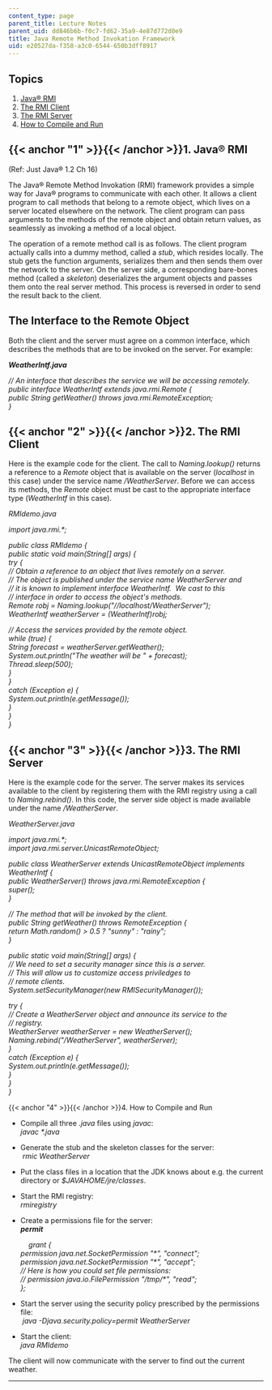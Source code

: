 ```yaml
---
content_type: page
parent_title: Lecture Notes
parent_uid: dd846b6b-f0c7-fd62-35a9-4e87d772d0e9
title: Java Remote Method Invokation Framework
uid: e20527da-f358-a3c0-6544-650b3dff8917
---
```


Topics
------

1.  [Java® RMI](#1)
2.  [The RMI Client](#2)
3.  [The RMI Server](#3)
4.  [How to Compile and Run](#4)

{{< anchor "1" >}}{{< /anchor >}}1\. Java® RMI
----------------------------------------------

(Ref: Just Java® 1.2 Ch 16)

The Java® Remote Method Invokation (RMI) framework provides a simple way for Java® programs to communicate with each other. It allows a client program to call methods that belong to a remote object, which lives on a server located elsewhere on the network. The client program can pass arguments to the methods of the remote object and obtain return values, as seamlessly as invoking a method of a local object.

The operation of a remote method call is as follows. The client program actually calls into a dummy method, called a _stub_, which resides locally. The stub gets the function arguments, serializes them and then sends them over the network to the server. On the server side, a corresponding bare-bones method (called a _skeleton_) deserializes the argument objects and passes them onto the real server method. This process is reversed in order to send the result back to the client.

The Interface to the Remote Object
----------------------------------

Both the client and the server must agree on a common interface, which describes the methods that are to be invoked on the server. For example:

_**WeatherIntf.java**_

_// An interface that describes the service we will be accessing remotely._  
 _public interface WeatherIntf extends java.rmi.Remote {_  
 _public String getWeather() throws java.rmi.RemoteException;_  
_}_

{{< anchor "2" >}}{{< /anchor >}}2\. The RMI Client
---------------------------------------------------

Here is the example code for the client. The call to _Naming.lookup()_ returns a reference to a _Remote_ object that is available on the server (_localhost_ in this case) under the service name _/WeatherServer_. Before we can access its methods, the _Remote_ object must be cast to the appropriate interface type (_WeatherIntf_ in this case).

_RMIdemo.java_

_import java.rmi.\*;_

 _public class RMIdemo {_  
 _public static void main(String\[\] args) {_  
 _try {_  
 _// Obtain a reference to an object that lives remotely on a server._  
 _// The object is published under the service name WeatherServer and_  
 _// it is known to implement interface WeatherIntf.  We cast to this_  
 _// interface in order to access the object's methods._  
 _Remote robj = Naming.lookup("//localhost/WeatherServer");_  
 _WeatherIntf weatherServer = (WeatherIntf)robj;_

 _// Access the services provided by the remote object._  
 _while (true) {_  
 _String forecast = weatherServer.getWeather();_  
 _System.out.println("The weather will be " + forecast);_  
 _Thread.sleep(500);_  
 _}_  
 _}_  
 _catch (Exception e) {_  
 _System.out.println(e.getMessage());_  
 _}_  
 _}_  
_}_

{{< anchor "3" >}}{{< /anchor >}}3\. The RMI Server
---------------------------------------------------

Here is the example code for the server. The server makes its services available to the client by registering them with the RMI registry using a call to _Naming.rebind()_. In this code, the server side object is made available under the name _/WeatherServer_.

_WeatherServer.java_

_import java.rmi.\*;_  
_import java.rmi.server.UnicastRemoteObject;_

 _public class WeatherServer extends UnicastRemoteObject implements WeatherIntf {_  
 _public WeatherServer() throws java.rmi.RemoteException {_  
 _super();_  
 _}_

 _// The method that will be invoked by the client._  
 _public String getWeather() throws RemoteException {_  
 _return Math.random() > 0.5 ? "sunny" : "rainy";_  
 _}_

 _public static void main(String\[\] args) {_  
 _// We need to set a security manager since this is a server._  
 _// This will allow us to customize access priviledges to_  
 _// remote clients._  
 _System.setSecurityManager(new RMISecurityManager());_

 _try {_  
 _// Create a WeatherServer object and announce its service to the_  
 _// registry._  
 _WeatherServer weatherServer = new WeatherServer();_  
 _Naming.rebind("/WeatherServer", weatherServer);_  
 _}_  
 _catch (Exception e) {_  
 _System.out.println(e.getMessage());_  
 _}_  
 _}_  
_}_

{{< anchor "4" >}}{{< /anchor >}}4\. How to Compile and Run

*   Compile all three _.java_ files using _javac_:  
     _javac \*.java_ 
*   Generate the stub and the skeleton classes for the server:  
     _rmic WeatherServer_ 
*   Put the class files in a location that the JDK knows about e.g. the current directory or _$JAVAHOME/jre/classes_. 
*   Start the RMI registry:  
    _rmiregistry_ 
*   Create a permissions file for the server:   
    _**permit**_
    
        _grant {_  
     _permission java.net.SocketPermission "\*", "connect";_  
     _permission java.net.SocketPermission "\*", "accept";_  
     _// Here is how you could set file permissions:_  
     _// permission java.io.FilePermission "/tmp/\*", "read";_  
     _};_
    
*   Start the server using the security policy prescribed by the permissions file:   
     _java -Djava.security.policy=permit WeatherServer_  
*   Start the client:  
    _java RMIdemo_

The client will now communicate with the server to find out the current weather.


----------------------------------------------------------------------------------------------------------------------------------------------------------------------------------------------------------------------------------------------------------------------------------------------------------------------------------------------------------------------------------------------------------------------------------------------------------------------------------------------------------------------------------------------------------------------------------------------------------------------------------------------------------------------------------------------------------------------------------------------------------------------------------------------------------------------------------------------------------------------------------------------------------------------------------------------------------------------------------------------------------------------------------------------------------